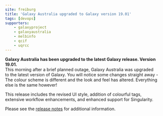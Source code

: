 ```yaml
---
site: freiburg
title: 'Galaxy Australia upgraded to Galaxy version 19.01'
tags: [devops]
supporters:
    - galaxyproject
    - galaxyaustralia
    - melbinfo
    - qcif
    - uqrcc
---
```

**Galaxy Australia has been upgraded to the latest Galaxy release. Version 19.01.**
<br/>
This morning after a brief planned outage, Galaxy Australia was upgraded to the latest version of Galaxy. You will notice some changes straight away - The colour scheme is different and the look and feel has altered. Everything else is the same however!

This release includes the revised UI style, addition of colourful tags, extensive workflow enhancements, and enhanced support for Singularity.

Please see the [release notes](https://docs.galaxyproject.org/en/release_19.01/releases/19.01_announce.html) for additional information.
